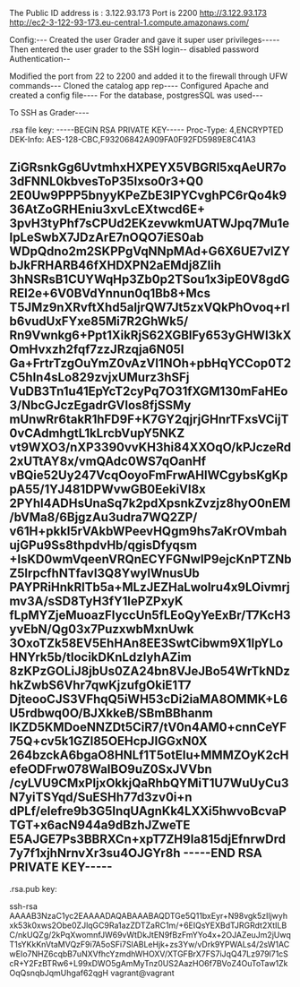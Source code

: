 The Public ID address is : 3.122.93.173
Port is 2200
http://3.122.93.173
http://ec2-3-122-93-173.eu-central-1.compute.amazonaws.com/



Config:---
Created the user Grader and gave it super user privileges-----
Then entered the user grader to the SSH login--
disabled password Authentication--


Modified the port from 22 to 2200 and added it to the firewall through UFW commands---
Cloned the catalog app rep----
Configured Apache and created a config file----
For the database, postgresSQL was used---


To SSH as Grader----

.rsa file key:
-----BEGIN RSA PRIVATE KEY-----
Proc-Type: 4,ENCRYPTED
DEK-Info: AES-128-CBC,F93206842A909FA0F92FD5989E8C41A3

ZiGRsnkGg6UvtmhxHXPEYX5VBGRl5xqAeUR7o3dFNNL0kbvesToP35Ixso0r3+Q0
2E0Uw9PPP5bnyyKPeZbE3lPYCvghPC6rQo4k936AtZoGRHEniu3xvLcEXtwcd6E+
3pvH3tyPhf7sCPUd2EKzevwkmUATWJpq7Mu1eIpLeSwbX7JDzArE7nOQO7iES0ab
WDpQdno2m2SKPPgVqNNpMAd+G6X6UE7vlZYbJkFRHARB46fXHDXPN2aEMdj8ZIih
3hNSRsB1CUYWqHp3Zb0p2TSou1x3ipE0V8gdGREI2e+6V0BVdYnnun0q1Bb8+Mcs
T5JMz9nXRvftXhd5aIjrQW7Jt5zxVQkPhOvoq+rlb6vudUxFYxe85Mi7R2GhWk5/
Rn9Vwnkg6+Ppt1XikRjS62XGBlFy653yGHWI3kXOmHvxzh2fqf7zzJRzqja6N05I
Ga+FrtrTzgOuYmZ0vAzVl1NOh+pbHqYCCop0T2C5hIn4sLo829zvjxUMurz3hSFj
VuDB3Tn1u41EpYcT2cyPq7O31fXGM130mFaHEo3/NbcGJczEgadrGVlos8fjSSMy
mUnwRr6takR1hFD9F+K7GY2qjrjGHnrTFxsVCijT0vCAdmhgtL1kLrcbVupY5NKZ
vt9WXO3/nXP3390vvKH3hi84XXOqO/kPJczeRd2xUTtAY8x/vmQAdc0WS7qOanHf
vBQie52Uy247VcqOoyoFmFrwAHlWCgybsKgKppA55/1YJ481DPWvwGB0EekiVI8x
2PYhl4ADHsUnaSq7k2pdXpsnkZvzjz8hyO0nEM/bVMa8/6BjgzAu3udra7WQ2ZP/
v61H+pkkI5rVAkbWPeevHQgm9hs7aKrOVmbahujGPu9Ss8thpdvHb/qgisDfyqsm
+IsKD0wmVqeenVRQnECYFGNwlP9ejcKnPTZNbZ5lrpcfhNTfavI3Q8YwylWnusUb
PAYPRiHnkRlTb5a+MLzJEZHaLwolru4x9LOivmrjmv3A/sSD8TyH3fY1IePZPxyK
fLpMYZjeMuoazFIyccUn5fLEoQyYeExBr/T7KcH3yvEbN/Qg03x7PuzxwbMxnUwk
3OxoTZk58EV5EhHAn8EE3SwtCibwm9X1IpYLoHNYrk5b/tlocikDKnLdzIyhAZim
8zKPzGOLiJ8jbUs0ZA24bn8VJeJBo54WrTkNDzhkZwbS6Vhr7qwKjzufgOkiE1T7
DjteooCJS3VFhqQ5iWH53cDi2iaMA8OMMK+L6U5rdbwq0O/BJXkkeB/SBmBBhanm
lKZD5KMDoeNNZDt5CiR7/tV0n4AM0+cnnCeYF75Q+cv5k1GZl85OEHcpJIGGxN0X
264bzckA6bgaO8HNLf1T5otEIu+MMMZOyK2cHefeODFrw078WaIBO9uZ0SxJVVbn
/cyLVU9CMxPIjxOkkjQaRhbQYMiT1U7WuUyCu3N7yiTSYqd/SuESHh77d3zv0i+n
dPLf/elefre9b3G5InqUAgnKk4LXXi5hwvoBcvaPTGT+x6acN944a9dBzhJZweTE
E5AJGE7Ps3BBRXCn+xpT7ZH9Ia815djEfnrwDrd7y7f1xjhNrnvXr3su4OJGYr8h
-----END RSA PRIVATE KEY-----
-----
.rsa.pub key:

ssh-rsa AAAAB3NzaC1yc2EAAAADAQABAAABAQDTGe5Q11bxEyr+N98vgk5zIljwyhxk53k0xws2Obe0ZJlqGC9Ra1azZDTZaRC1m/+6EIQsYEXBdTJRGRdt2XtILBC/nkUQZg/2kPqXwomnfJW69vWtDkJtEN9fBzFmYYo4x+2OJAZeuJm2jUwqT1sYKkKnVtaMVQzF9i7A5oSFi7SlABLeHjk+zs3Yw/vDrk9YPWALs4/2sW1ACwEIo7NHZ6cqbB7uNXVfhcYzmdhWHOXV/XTGFBrX7FS7iJqQ47Lz979l71cScR+Y2FzBTRw6+L99xDWO5gAmMyTnz0US2AazHO6f7BVoZ4OuToTaw1ZkOqQsnqbJqmUhgaf62qgH vagrant@vagrant
